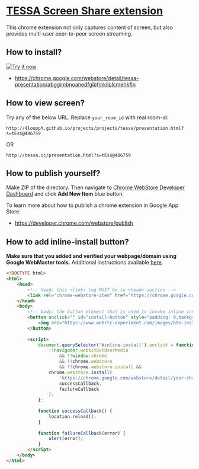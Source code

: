 # [TESSA Screen Share extension](https://github.com/4LOOPph/desktopCapture-p2p)

This chrome extension not only captures content of screen, but also provides multi-user peer-to-peer screen streaming.

## How to install?

<a target="_blank" href="https://chrome.google.com/webstore/detail/webrtc-desktop-sharing/klaagnfcilpkdeicdamepejjmaoahple"><img alt="Try it now" src="https://raw.github.com/GoogleChrome/chrome-app-samples/master/tryitnowbutton_small.png" title="Click here to install this sample from the Chrome Web Store"></img></a>

* https://chrome.google.com/webstore/detail/tessa-presentation/abggimbnoanedfgibfmkilplcmehkfln

## How to view screen?

Try any of the below URL. Replace `your_room_id` with real room-id:

```
http://4loopph.github.io/projects/projects/tessa/presentation.html?s=tEs$@486759
```
OR
```
http://tessa.cc/presentation.html?s=tEs$@486759
```

## How to publish yourself?

Make ZIP of the directory. Then navigate to [Chrome WebStore Developer Dashboard](https://chrome.google.com/webstore/developer/dashboard) and click **Add New Item** blue button.

To learn more about how to publish a chrome extension in Google App Store:

* https://developer.chrome.com/webstore/publish

## How to add inline-install button?

**Make sure that you added and verified your webpage/domain using Google WebMaster tools.** Additional instructions available [here](https://support.google.com/webmasters/answer/35179?hl=en).

```html
<!DOCTYPE html>
<html>
    <head>
        <!-- head; this <link> tag MUST be in <head> section -->
        <link rel="chrome-webstore-item" href="https://chrome.google.com/webstore/detail/your-chrome-extension-id">
    </head>
    <body>
        <!-- body; the button element that is used to invoke inline installation -->
        <button onclick="" id="install-button" style="padding: 0;background: none;height: 61px;vertical-align: middle;cursor:pointer;">
            <img src="https://www.webrtc-experiment.com/images/btn-install-chrome-extension.png" alt="Add to Chrome">
        </button>
        
        <script>
            document.querySelector('#inline-install').onclick = function() {
                !!navigator.webkitGetUserMedia 
                    && !!window.chrome 
                    && !!chrome.webstore 
                    && !!chrome.webstore.install && 
                chrome.webstore.install(
                    'https://chrome.google.com/webstore/detail/your-chrome-extension-id', 
                    successCallback, 
                    failureCallback
                );
            };
            
            function successCallback() {
                location.reload();
            }
            
            function failureCallback(error) {
                alert(error);
            }
        </script>
    </body>
</html>
```
